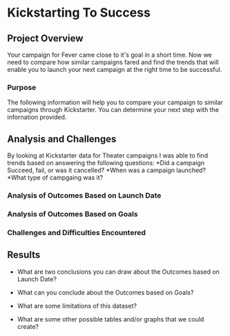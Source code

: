 # Kickstarting To Success
## Project Overview
Your campaign for Fever came close to it's goal in a short time.  Now we need to compare how similar campaigns fared and find the trends that will enable you to launch your next campaign at the right time to be successful.
### Purpose
The following information will help you to compare your campaign to similar campaigns through Kickstarter.  You can determine your next step with the infornation provided.
## Analysis and Challenges
By looking at Kickstarter data for Theater campaigns I was able to find trends based on answering the following questions:
*Did a campaign Succeed, fail, or was it cancelled?
*When was a campaign launched?
*What type of campgaing was it?

### Analysis of Outcomes Based on Launch Date

### Analysis of Outcomes Based on Goals

### Challenges and Difficulties Encountered

## Results

- What are two conclusions you can draw about the Outcomes based on Launch Date?

- What can you conclude about the Outcomes based on Goals?

- What are some limitations of this dataset?

- What are some other possible tables and/or graphs that we could create?
